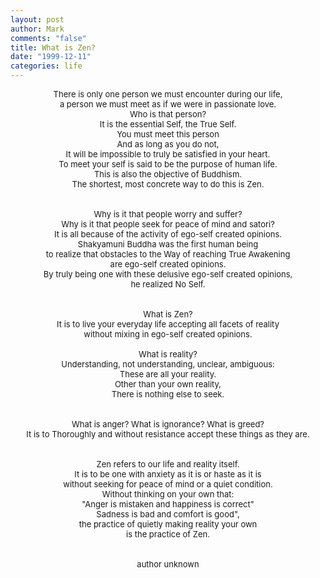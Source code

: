 ```yaml
--- 
layout: post
author: Mark
comments: "false"
title: What is Zen?
date: "1999-12-11"
categories: life
---
```

<div align="center" >
<font size="-1">
There is only one person we must encounter during our life, <br />
a person we must meet as if we were in passionate love.<br />
Who is that person?<br />
It is the essential Self, the True Self.<br />
You must meet this person<br />
And as long as you do not,<br />
It will be impossible to truly be satisfied in your heart.<br />
To meet your self is said to be the purpose of human life.<br />
This is also the objective of Buddhism.<br />
The shortest, most concrete way to do this is Zen.<br />
<br /><br />
Why is it that people worry and suffer?<br />
Why is it that people seek for peace of mind and satori?<br />
It is all because of the activity of ego-self created opinions.<br />
Shakyamuni Buddha was the first human being<br />
to realize that obstacles to the Way of reaching True Awakening<br />
are ego-self created opinions.<br />
By truly being one with these delusive ego-self created opinions,<br />
he realized No Self.<br />
<br /><br />
What is Zen?<br />
It is to live your everyday life accepting all facets of reality<br />
without mixing in ego-self created opinions.<br />
<br />
What is reality?<br />
Understanding, not understanding, unclear, ambiguous:<br />
These are all your reality.<br />
Other than your own reality,<br />
There is nothing else to seek.<br />
<br /><br />
What is anger? What is ignorance? What is greed?<br />
It is to Thoroughly and without resistance accept these things as they are.<br />
<br /><br />
Zen refers to our life and reality itself.<br />
It is to be one with anxiety as it is or haste as it is<br />
without seeking for peace of mind or a quiet condition.<br />
Without thinking on your own that:<br />
"Anger is mistaken and happiness is correct"<br />
Sadness is bad and comfort is good",<br />
the practice of quietly making reality your own<br />
is the practice of Zen.<br />
<br />
<br />
author unknown
</font>
</div>
